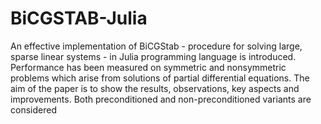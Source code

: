 # BiCGSTAB-Julia

An effective implementation of BiCGStab - procedure for solving large, sparse linear systems - in Julia programming language is introduced. Performance has been measured on symmetric and nonsymmetric problems which arise from solutions of partial differential equations. The aim of the paper is to show the results, observations, key aspects and improvements. Both preconditioned and non-preconditioned variants are considered
